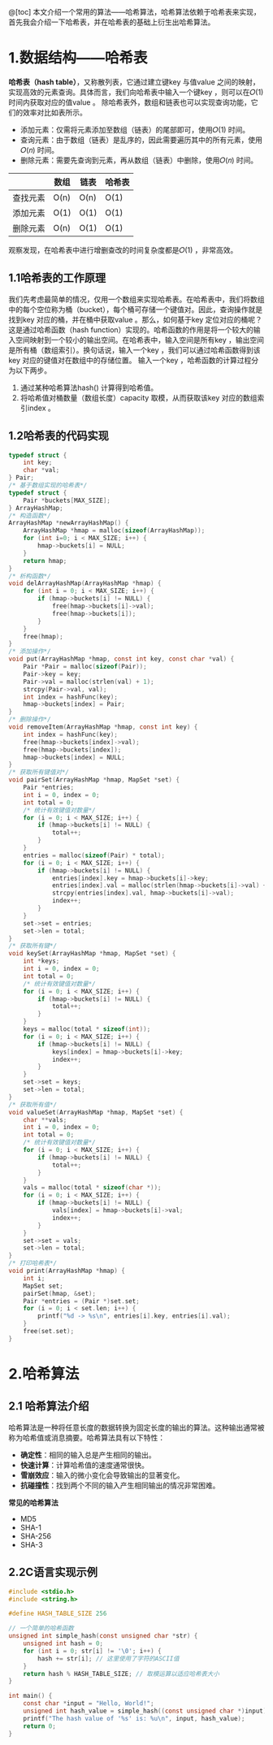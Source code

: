 @[toc]
本文介绍一个常用的算法——哈希算法，哈希算法依赖于哈希表来实现，首先我会介绍一下哈希表，并在哈希表的基础上衍生出哈希算法。
# 1.数据结构——哈希表
**哈希表（hash table）**，又称散列表，它通过建立键key 与值value 之间的映射，实现高效的元素查询。具体而言，我们向哈希表中输入一个键key ，则可以在𝑂(1) 时间内获取对应的值value 。
除哈希表外，数组和链表也可以实现查询功能，它们的效率对比如表所示。
* 添加元素：仅需将元素添加至数组（链表）的尾部即可，使用𝑂(1) 时间。
* 查询元素：由于数组（链表）是乱序的，因此需要遍历其中的所有元素，使用𝑂(𝑛) 时间。
* 删除元素：需要先查询到元素，再从数组（链表）中删除，使用𝑂(𝑛) 时间。

|  | 数组 | 链表 | 哈希表 |
| --- | --- | --- | --- |
| 查找元素 | O(n) | O(n) | O(1) |
| 添加元素 | O(1) | O(1) | O(1) |
| 删除元素 | O(n) | O(1) | O(1) |
观察发现，在哈希表中进行增删查改的时间复杂度都是𝑂(1) ，非常高效。
## 1.1哈希表的工作原理
我们先考虑最简单的情况，仅用一个数组来实现哈希表。在哈希表中，我们将数组中的每个空位称为桶（bucket），每个桶可存储一个键值对。因此，查询操作就是找到key 对应的桶，并在桶中获取value 。那么，如何基于key 定位对应的桶呢？这是通过哈希函数（hash function）实现的。哈希函数的作用是将一个较大的输入空间映射到一个较小的输出空间。在哈希表中，输入空间是所有key ，输出空间是所有桶（数组索引）。换句话说，输入一个key ，我们可以通过哈希函数得到该key 对应的键值对在数组中的存储位置。
输入一个key ，哈希函数的计算过程分为以下两步。
1. 通过某种哈希算法hash() 计算得到哈希值。
2. 将哈希值对桶数量（数组长度）capacity 取模，从而获取该key 对应的数组索引index 。
## 1.2哈希表的代码实现
```c
typedef struct {  
    int key;  
    char *val;  
} Pair;  
/* 基于数组实现的哈希表*/  
typedef struct {  
    Pair *buckets[MAX_SIZE];  
} ArrayHashMap;  
/* 构造函数*/  
ArrayHashMap *newArrayHashMap() {  
    ArrayHashMap *hmap = malloc(sizeof(ArrayHashMap));  
    for (int i=0; i < MAX_SIZE; i++) {  
        hmap->buckets[i] = NULL;  
    }  
    return hmap;  
}  
/* 析构函数*/  
void delArrayHashMap(ArrayHashMap *hmap) {  
    for (int i = 0; i < MAX_SIZE; i++) {  
        if (hmap->buckets[i] != NULL) {  
            free(hmap->buckets[i]->val);  
            free(hmap->buckets[i]);  
        }  
    }  
    free(hmap);  
}  
/* 添加操作*/  
void put(ArrayHashMap *hmap, const int key, const char *val) {  
    Pair *Pair = malloc(sizeof(Pair));  
    Pair->key = key;  
    Pair->val = malloc(strlen(val) + 1);  
    strcpy(Pair->val, val);  
    int index = hashFunc(key);  
    hmap->buckets[index] = Pair;  
}  
/* 删除操作*/  
void removeItem(ArrayHashMap *hmap, const int key) {  
    int index = hashFunc(key);  
    free(hmap->buckets[index]->val);  
    free(hmap->buckets[index]);  
    hmap->buckets[index] = NULL;  
}  
/* 获取所有键值对*/  
void pairSet(ArrayHashMap *hmap, MapSet *set) {  
    Pair *entries;  
    int i = 0, index = 0;  
    int total = 0;  
    /* 统计有效键值对数量*/  
    for (i = 0; i < MAX_SIZE; i++) {  
        if (hmap->buckets[i] != NULL) {  
            total++;  
        }  
    }  
    entries = malloc(sizeof(Pair) * total);  
    for (i = 0; i < MAX_SIZE; i++) {  
        if (hmap->buckets[i] != NULL) {  
            entries[index].key = hmap->buckets[i]->key;  
            entries[index].val = malloc(strlen(hmap->buckets[i]->val) + 1);  
            strcpy(entries[index].val, hmap->buckets[i]->val);  
            index++;  
        }  
    }  
    set->set = entries;  
    set->len = total;  
}  
/* 获取所有键*/  
void keySet(ArrayHashMap *hmap, MapSet *set) {  
    int *keys;  
    int i = 0, index = 0;  
    int total = 0;  
    /* 统计有效键值对数量*/  
    for (i = 0; i < MAX_SIZE; i++) {  
        if (hmap->buckets[i] != NULL) {  
            total++;  
        }  
    }  
    keys = malloc(total * sizeof(int));  
    for (i = 0; i < MAX_SIZE; i++) {  
        if (hmap->buckets[i] != NULL) {  
            keys[index] = hmap->buckets[i]->key;  
            index++;  
        }  
    }  
    set->set = keys;  
    set->len = total;  
}  
/* 获取所有值*/  
void valueSet(ArrayHashMap *hmap, MapSet *set) {  
    char **vals;  
    int i = 0, index = 0;  
    int total = 0;  
    /* 统计有效键值对数量*/  
    for (i = 0; i < MAX_SIZE; i++) {  
        if (hmap->buckets[i] != NULL) {  
            total++;  
        }  
    }  
    vals = malloc(total * sizeof(char *));  
    for (i = 0; i < MAX_SIZE; i++) {  
        if (hmap->buckets[i] != NULL) {  
            vals[index] = hmap->buckets[i]->val;  
            index++;  
        }  
    }  
    set->set = vals;  
    set->len = total;  
}  
/* 打印哈希表*/  
void print(ArrayHashMap *hmap) {  
    int i;  
    MapSet set;  
    pairSet(hmap, &set);  
    Pair *entries = (Pair *)set.set;  
    for (i = 0; i < set.len; i++) {  
        printf("%d -> %s\n", entries[i].key, entries[i].val);  
    }  
    free(set.set);  
}
```
# 2.哈希算法
## 2.1 哈希算法介绍
哈希算法是一种将任意长度的数据转换为固定长度的输出的算法。这种输出通常被称为哈希值或消息摘要。哈希算法具有以下特性：
- **确定性**：相同的输入总是产生相同的输出。
- **快速计算**：计算哈希值的速度通常很快。
- **雪崩效应**：输入的微小变化会导致输出的显著变化。
- **抗碰撞性**：找到两个不同的输入产生相同输出的情况非常困难。

**常见的哈希算法**
- MD5
- SHA-1
- SHA-256
- SHA-3
 ## 2.2C语言实现示例

```c
#include <stdio.h>
#include <string.h>

#define HASH_TABLE_SIZE 256

// 一个简单的哈希函数
unsigned int simple_hash(const unsigned char *str) {
    unsigned int hash = 0;
    for (int i = 0; str[i] != '\0'; i++) {
        hash += str[i]; // 这里使用了字符的ASCII值
    }
    return hash % HASH_TABLE_SIZE; // 取模运算以适应哈希表大小
}

int main() {
    const char *input = "Hello, World!";
    unsigned int hash_value = simple_hash((const unsigned char *)input);
    printf("The hash value of '%s' is: %u\n", input, hash_value);
    return 0;
}